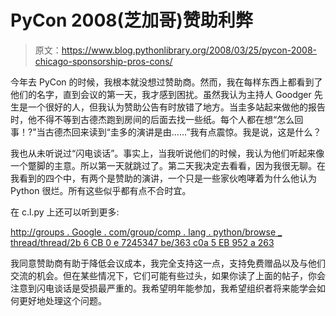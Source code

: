 # PyCon 2008(芝加哥)赞助利弊

> 原文：<https://www.blog.pythonlibrary.org/2008/03/25/pycon-2008-chicago-sponsorship-pros-cons/>

今年去 PyCon 的时候，我根本就没想过赞助商。然而，我在每样东西上都看到了他们的名字，直到会议的第一天，我才感到困扰。虽然我认为主持人 Goodger 先生是一个很好的人，但我认为赞助公告有时放错了地方。当圭多站起来做他的报告时，他不得不等到古德杰跑到房间的后面去找一些纸。每个人都在想“怎么回事！?"当古德杰回来读到“圭多的演讲是由……”我有点震惊。我是说，这是什么？

我也从未听说过“闪电谈话”。事实上，当我听说他们的时候，我认为他们听起来像一个蹩脚的主意。所以第一天就跳过了。第二天我决定去看看，因为我很无聊。在我看到的四个中，有两个是赞助的演讲，一个只是一些家伙咆哮着为什么他认为 Python 很烂。所有这些似乎都有点不合时宜。

在 c.l.py 上还可以听到更多:

[http://groups . Google . com/group/comp . lang . python/browse _ thread/thread/2b 6 CB 0 e 7245347 be/363 c0a 5 EB 952 a 263](http://groups.google.com/group/comp.lang.python/browse_thread/thread/2b6cb0e7245347be/363c0a5eb952a263)

我同意赞助商有助于降低会议成本，我完全支持这一点，支持免费赠品以及与他们交流的机会。但在某些情况下，它们可能有些过头，如果你读了上面的帖子，你会注意到闪电谈话是受损最严重的。我希望明年能参加，我希望组织者将来能学会如何更好地处理这个问题。